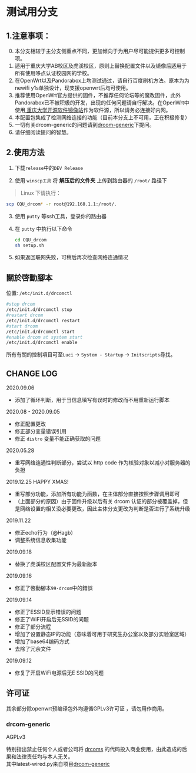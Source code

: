 # 测试用分支

## 1.注意事项：
0. 本分支相较于主分支侧重点不同，更加倾向于为用户尽可能提供更多可控制项。
1. 适用于重庆大学AB校区及虎溪校区，原则上替换配置文件以及镜像后适用于所有使用哆点认证校园网的学校。
2. 在OpenWrt以及Pandorabox上均测试通过，请自行百度刷机方法。原本为为newifi y1s单独设计，现支援openwrt后均可使用。
3. 推荐使用OpenWrt官方提供的固件，不推荐任何论坛等的魔改固件，此外Pandorabox已不被积极的开发，出现的任何问题请自行解决。在OpenWrt中使用[ 重庆大学开源软件镜像站](http://mirrors.cqu.edu.cn/openwrt/)作为软件源，所以请务必连接好内网。
4. 本配置包集成了检测网络连接的功能（目前本分支上不可用，正在积极修复）
5. 一切有关drcom-generic的问题请到[drcom-generic](https://github.com/drcom-generic)下提问。
6. 请仔细阅读提问的智慧。

## 2.使用方法

1. 下载`release`中的`DEV Release`

2. 使用 `winscp工具` 将 __解压后的文件夹__ 上传到路由器的 `/root/` 路径下
> Linux 下请执行：
```bash
scp CQU_drcom* -r root@192.168.1.1:/root/.
```

3. 使用 `putty` 等ssh工具，登录你的路由器

4. 在 `putty` 中执行以下命令

   ``` bash
   cd CQU_drcom
   sh setup.sh
   ```

5. 如果返回联网失败，可稍后再次检查网络连通情况

## 關於啓動腳本
位置: `/etc/init.d/drcomctl`
```sh
#stop drcom
/etc/init.d/drcomctl stop
#restart drcom
/etc/init.d/drcomctl restart
#start drcom
/etc/init.d/drcomctl start
#enable drcom at system start
/etc/init.d/drcomctl enable
```
所有有關的控制項目可至`Luci` -> `System - Startup` -> `Initscripts`尋找。
## CHANGE LOG
2020.09.06
- 添加了循环判断，用于当信息填写有误时的修改而不用重新运行脚本

2020.08 - 2020.09.05
- 修正配置更改
- 修正部分变量错误引用
- 修正 `distro` 变量不能正确获取的问题

2020.05.28
- 重写网络连通性判断部分，尝试以 http code 作为核验对象以减小对服务器的负担

2019.12.25
HAPPY XMAS!
- 重写部分功能，添加所有功能为函数，在主体部分直接按照步骤调用即可
- （上面部分的原因）由于固件升级以后有关 drcom 认证的部分被覆盖掉，但是网络设置的相关没必要更改，因此主体分支更改为判断是否进行了系统升级

2019.11.22
- 修正echo行为（@Hagb）
- 调整系统信息收集功能

2019.09.18
- 替换了虎溪校区配置文件为最新版本

2019.09.16
- 修正了啓動腳本`99-drcom`中的錯誤

2019.09.14
- 修正了ESSID显示错误的问题
- 修正了WiFi开启后无SSID的问题
- 修正了部分流程
- 增加了设置静态IP的功能（意味着可用于研究生办公室以及部分实验室区域）
- 增加了base64编码方式
- 去除了冗余文件

2019.09.12
- 修复了开启WiFi电源后无E SSID的问题

## 许可证
其余部分除openwrt预编译包外均遵循GPLv3许可证 ，请勿用作商用。
### drcom-generic
AGPLv3

特别指出禁止任何个人或者公司将 [drcoms](http://github.com/drcoms/) 的代码投入商业使用，由此造成的后果和法律责任均与本人无关。
</br>
其中latest-wired.py来自项目[drcom-generic](https://github.com/drcoms/drcom-generic)
